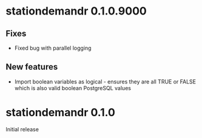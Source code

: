 
# stationdemandr 0.1.0.9000

## Fixes

* Fixed bug with parallel logging

## New features

* Import boolean variables as logical - ensures they are all TRUE or FALSE which
is also valid boolean PostgreSQL values

# stationdemandr 0.1.0

Initial release
